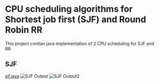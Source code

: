 # CPU scheduling algorithms for Shortest job first (SJF) and Round Robin RR
This project contian java implementation of 2 CPU scheduling for SJF and RR
## SJF
<a href= "https://github.com/mohamedelsayed112/Assignment/blob/main/SJF/src/com/company/Main.java">sjf.java</a>
![SJF Output](https://user-images.githubusercontent.com/128168258/225961801-bfe7d7cd-3a22-4227-95ec-967b444b2289.png)
![SJF Output2](https://user-images.githubusercontent.com/128168258/225962119-78626f68-92d1-4258-a93b-5b9d02bbc247.png)
